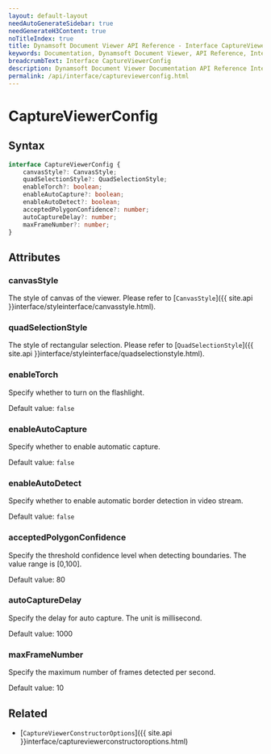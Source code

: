 ```yaml
---
layout: default-layout
needAutoGenerateSidebar: true
needGenerateH3Content: true
noTitleIndex: true
title: Dynamsoft Document Viewer API Reference - Interface CaptureViewerConfig
keywords: Documentation, Dynamsoft Document Viewer, API Reference, Interface CaptureViewerConfig
breadcrumbText: Interface CaptureViewerConfig
description: Dynamsoft Document Viewer Documentation API Reference Interface CaptureViewerConfig Page
permalink: /api/interface/captureviewerconfig.html
---
```


# CaptureViewerConfig

## Syntax

```typescript
interface CaptureViewerConfig {
    canvasStyle?: CanvasStyle;
	quadSelectionStyle?: QuadSelectionStyle;
	enableTorch?: boolean; 
	enableAutoCapture?: boolean;
	enableAutoDetect?: boolean;
	acceptedPolygonConfidence?: number;
	autoCaptureDelay?: number;
	maxFrameNumber?: number;
}
```

## Attributes

### canvasStyle

The style of canvas of the viewer. Please refer to [`CanvasStyle`]({{ site.api }}interface/styleinterface/canvasstyle.html).

### quadSelectionStyle

The style of rectangular selection. Please refer to [`QuadSelectionStyle`]({{ site.api }}interface/styleinterface/quadselectionstyle.html).

### enableTorch

Specify whether to turn on the flashlight.

Default value: `false`

### enableAutoCapture

Specify whether to enable automatic capture.

Default value: `false`

### enableAutoDetect

Specify whether to enable automatic border detection in video stream.

Default value: `false`

### acceptedPolygonConfidence

Specify the threshold confidence level when detecting boundaries. The value range is [0,100].

Default value: 80

### autoCaptureDelay

Specify the delay for auto capture. The unit is millisecond.

Default value: 1000

### maxFrameNumber

Specify the maximum number of frames detected per second.

Default value: 10

## Related

- [`CaptureViewerConstructorOptions`]({{ site.api }}interface/captureviewerconstructoroptions.html)
